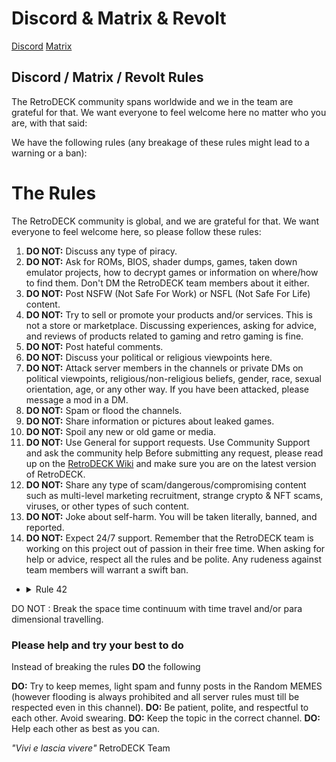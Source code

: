 # Discord & Matrix & Revolt

[Discord](https://discord.gg/WDc5C9YWMx)
[Matrix](https://matrix.to/#/#retrodeck:matrix.org)<br/>

## Discord / Matrix / Revolt Rules

The RetroDECK community spans worldwide and we in the team are grateful for that. We want everyone to feel welcome here no matter who you are, with that said:

We have the following rules (any breakage of these rules might lead to a warning or a ban):

# The Rules

The RetroDECK community is global, and we are grateful for that. We want everyone to feel welcome here, so please follow these rules:
    
1. **DO NOT:** Discuss any type of piracy.
2. **DO NOT:** Ask for ROMs, BIOS, shader dumps, games, taken down emulator projects, how to decrypt games or information on where/how to find them. Don't DM the RetroDECK team members about it either.
3. **DO NOT:** Post NSFW (Not Safe For Work) or NSFL (Not Safe For Life) content.
4. **DO NOT:** Try to sell or promote your products and/or services. This is not a store or marketplace. Discussing experiences, asking for advice, and reviews of products related to gaming and retro gaming is fine.
5. **DO NOT:** Post hateful comments.
6. **DO NOT:** Discuss your political or religious viewpoints here.
7. **DO NOT:** Attack server members in the channels or private DMs on political viewpoints, religious/non-religious beliefs, gender, race, sexual orientation, age, or any other way. If you have been attacked, please message a mod in a DM.
8. **DO NOT:** Spam or flood the channels.
9. **DO NOT:** Share information or pictures about leaked games.
10. **DO NOT:** Spoil any new or old game or media.
11. **DO NOT:** Use General for support requests. Use Community Support and ask the community help  Before submitting any request, please read up on the  [RetroDECK Wiki](https://retrodeck.readthedocs.io/) and make sure you are on the latest version of RetroDECK.
12. **DO NOT:** Share any type of scam/dangerous/compromising content such as multi-level marketing recruitment, strange crypto & NFT scams, viruses, or other types of such content.
13. **DO NOT:** Joke about self-harm. You will be taken literally, banned, and reported.
14. **DO NOT:** Expect 24/7 support. Remember that the RetroDECK team is working on this project out of passion in their free time. When asking for help or advice, respect all the rules and be polite. Any rudeness against team members will warrant a swift ban.

- <details><summary>Rule 42</summary>

DO NOT : Break the space time continuum with time travel and/or para dimensional travelling.

</details>

### Please help and try your best to do

Instead of breaking the rules **DO** the following

**DO:** Try to keep memes, light spam and funny posts in the ⁠Random MEMES (however flooding is always prohibited and all server rules must till be respected even in this channel).
**DO:** Be patient, polite, and respectful to each other. Avoid swearing.
**DO:** Keep the topic in the correct channel.
**DO:** Help each other as best as you can.

*"Vivi e lascia vivere"*
RetroDECK Team
